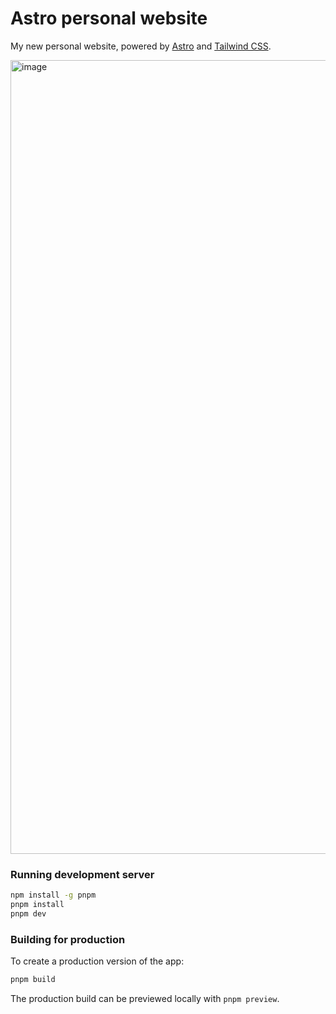# Astro personal website

My new personal website, powered by [Astro](https://astro.build) and [Tailwind CSS](https://tailwindcss.com).

<img width="1270" alt="image" src="https://github.com/mikkelsvartveit/astro-personal-website/assets/30391413/94257af8-a69f-4775-ba40-9f27835291b5">

### Running development server

```bash
npm install -g pnpm
pnpm install
pnpm dev
```

### Building for production

To create a production version of the app:

```bash
pnpm build
```

The production build can be previewed locally with `pnpm preview`.

